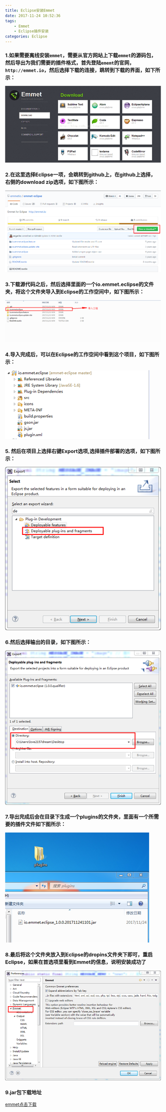 ```yaml
---
title: Eclipse安装Emmet
date: 2017-11-24 10:52:36
tags: 
    - Emmet
    - Eclipse插件安装
categories: Eclipse 
---
```

### 1.如果需要离线安装```emmet```，需要从官方网站上下载```emmet```的源码包，然后导出为我们需要的插件格式，首先登陆```ememt```的官网，```http://emmet.io```，然后选择下载的连接，跳转到下载的界面，如下所示： 
![](Eclipse安装Emmet/1.png)

### 2.在这里选择Eclipse一项，会跳转到github上，在github上选择， 右侧的download zip选项，如下图所示：

![](Eclipse安装Emmet/3.png)

### 3.下载源代码之后，然后选择里面的一个io.emmet.eclipse的文件夹，将这个文件夹导入到Eclipse的工作空间中，如下图所示： 

![](Eclipse安装Emmet/2.png)

### 4.导入完成后，可以在Eclipse的工作空间中看到这个项目，如下图所示： 
![](Eclipse安装Emmet/4.png)

### 5. 然后在项目上选择右键Export选项,选择插件部署的选项，如下图所示： 

![](Eclipse安装Emmet/5.png)

### 6.然后选择输出的目录，如下图所示：
![](Eclipse安装Emmet/6.png)

### 7.导出完成后会在目录下生成一个plugins的文件夹，里面有一个所需要的插件文件如下图所示： 
![](Eclipse安装Emmet/7.png)

### 8.最后将这个文件夹放入到Eclipse的dropins文件夹下即可，重启Eclipse，如果在首选项里看到Emmet的信息，说明安装成功了

![](Eclipse安装Emmet/8.png)


### 9.jar包下载地址
 [emmet点击下载](emmet.zip)
